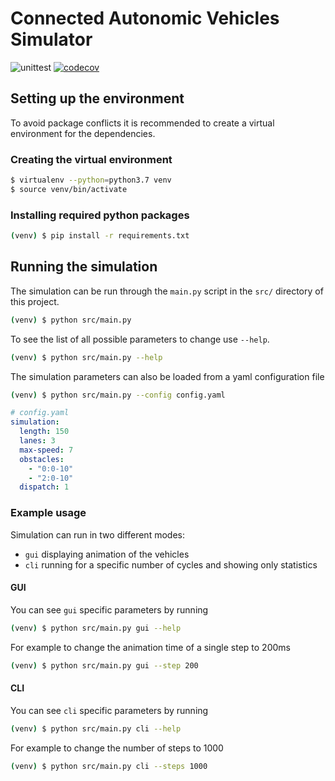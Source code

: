 # Connected Autonomic Vehicles Simulator
![unittest](https://github.com/earlgreyz/caviar/workflows/unittest/badge.svg)
[![codecov](https://codecov.io/gh/earlgreyz/caviar/branch/master/graph/badge.svg?token=8CCDT357DL)](https://codecov.io/gh/earlgreyz/caviar)

## Setting up the environment

To avoid package conflicts it is recommended to create a virtual environment
for the dependencies.

### Creating the virtual environment
```sh
$ virtualenv --python=python3.7 venv
$ source venv/bin/activate
```

### Installing required python packages
```sh
(venv) $ pip install -r requirements.txt
```

## Running the simulation
The simulation can be run through the `main.py` script in the
`src/` directory of this project.
```sh
(venv) $ python src/main.py
```

To see the list of all possible parameters to change use `--help`.
```sh
(venv) $ python src/main.py --help
```

The simulation parameters can also be loaded from a yaml configuration file
```sh
(venv) $ python src/main.py --config config.yaml
```

```yaml
# config.yaml
simulation:
  length: 150
  lanes: 3
  max-speed: 7
  obstacles:
    - "0:0-10"
    - "2:0-10"
  dispatch: 1
```

### Example usage
Simulation can run in two different modes:
* `gui` displaying animation of the vehicles
* `cli` running for a specific number of cycles and showing only statistics

#### GUI
You can see `gui` specific parameters by running
```sh
(venv) $ python src/main.py gui --help
```

For example to change the animation time of a single step to 200ms
```sh
(venv) $ python src/main.py gui --step 200
```

#### CLI
You can see `cli` specific parameters by running
```sh
(venv) $ python src/main.py cli --help
```

For example to change the number of steps to 1000
```sh
(venv) $ python src/main.py cli --steps 1000
```
